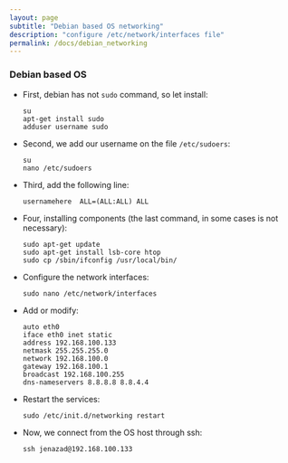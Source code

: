 ```yaml
---
layout: page
subtitle: "Debian based OS networking"
description: "configure /etc/network/interfaces file"
permalink: /docs/debian_networking
---
```

### Debian based OS

* First, debian has not `sudo` command, so let install:

      su
      apt-get install sudo
      adduser username sudo

* Second, we add our username on the file `/etc/sudoers`:
    
      su
      nano /etc/sudoers

* Third, add the following line:

      usernamehere  ALL=(ALL:ALL) ALL

* Four, installing components (the last command, in some cases is not necessary):

      sudo apt-get update
      sudo apt-get install lsb-core htop
      sudo cp /sbin/ifconfig /usr/local/bin/

* Configure the network interfaces:

      sudo nano /etc/network/interfaces

* Add or modify:

      auto eth0
      iface eth0 inet static
      address 192.168.100.133
      netmask 255.255.255.0
      network 192.168.100.0
      gateway 192.168.100.1
      broadcast 192.168.100.255
      dns-nameservers 8.8.8.8 8.8.4.4

* Restart the services:

      sudo /etc/init.d/networking restart
    
* Now, we connect from the OS host through ssh:

      ssh jenazad@192.168.100.133



